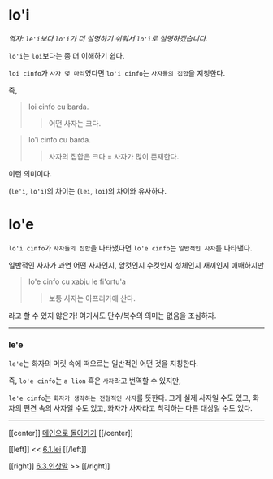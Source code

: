 # lo'i

*역자: `le'i`보다 `lo'i`가 더 설명하기 쉬워서 `lo'i`로 설명하겠습니다.*

`lo'i`는 `loi`보다는 좀 더 이해하기 쉽다.

`loi cinfo`가 `사자 몇 마리`였다면 `lo'i cinfo`는 `사자들의 집합`을 지칭한다.

즉, 
> loi cinfo cu barda.
>> 어떤 사자는 크다.

> lo'i cinfo cu barda.
>> 사자의 집합은 크다 = 사자가 많이 존재한다.

이런 의미이다.

(`le'i`, `lo'i`)의 차이는 (`lei`, `loi`)의 차이와 유사하다.


# lo'e

`lo'i cinfo`가 `사자들의 집합`을 나타냈다면 `lo'e cinfo`는 `일반적인 사자`를 나타낸다.

일반적인 사자가 과연 어떤 사자인지, 암컷인지 수컷인지 성체인지 새끼인지 애매하지만 

> lo'e cinfo cu xabju le fi'ortu'a
>> 보통 사자는 아프리카에 산다.

라고 할 수 있지 않은가! 여기서도 단수/복수의 의미는 없음을 조심하자.

---

### le'e
`le'e`는 화자의 머릿 속에 떠오르는 일반적인 어떤 것을 지칭한다.

즉, `lo'e cinfo`는 `a lion` 혹은 `사자`라고 번역할 수 있지만,

`le'e cinfo`는 `화자가 생각하는 전형적인 사자`를 뜻한다. 그게 실제 사자일 수도 있고, 화자의 편견 속의 사자일 수도 있고, 화자가 사자라고 착각하는 다른 대상일 수도 있다.

---

[[center]]
[메인으로 돌아가기](index.html)
[[/center]]

[[left]]
<< [6.1.lei](06_01_lei.html)
[[/left]]

[[right]]
[6.3.인삿말](06_03_인삿말.html) >>
[[/right]]